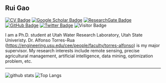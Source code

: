 ## Rui Gao

[![CV Badge](https://img.shields.io/badge/My-CV-critical)](https://docs.google.com/document/d/1FUbhnOxz0WG6TyHODxlk2HjT_ADTt2i6OH1oawPxXmk/edit?usp=sharing)
[![Google Scholar Badge](https://img.shields.io/badge/Google-Scholar-blue)](https://scholar.google.com/citations?user=t0JFmREAAAAJ&hl=en&oi=sra)
[![ResearchGate Badge](https://img.shields.io/badge/Research-Gate-green)](https://www.researchgate.net/profile/Rui-Gao-55)
[![GitHub Badge](https://img.shields.io/github/followers/RuiGao92?style=social)](https://github.com/RuiGao92?tab=followers)
[![Twitter Badge](https://img.shields.io/twitter/follow/RaymondGao7?style=social)](https://twitter.com/RaymondGao7)
![Visitor Badge](https://visitor-badge.laobi.icu/badge?page_id=RuiGao92.RuiGao92)

I am a Ph.D. student at Utah Water Research Laboratory, Utah State Univeristy. Dr. Alfonso Torres-Rua (https://engineering.usu.edu/cee/people/faculty/torres-alfonso) is my major supervisor. My research interests include remote sensing, precise agricultural management, artificial intelligence, data mining, optimization problem, etc.

---

![github stats](https://github-readme-stats.vercel.app/api?username=RuiGao92&show_icons=true)
![Top Langs](https://github-readme-stats.vercel.app/api/top-langs/?username=RuiGao92&hide=javascript,go,html)
